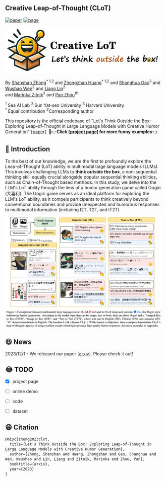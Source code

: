 
## Creative Leap-of-Thought (CLoT)
[![paper](https://img.shields.io/badge/cs.CV-1111.11111-b31b1b?logo=arxiv&logoColor=red)](www.google.com)
[![page](https://img.shields.io/badge/Project_Page-CLoT-orange)](www.google.com)
</br>


<p align="center">
  <img src="image/logo2.png" width="550" height="150"> 
</p>

By [Shanshan Zhong](https://github.com/zhongshsh)<sup>* 1,2</sup> and [Zhongzhan Huang](https://dedekinds.github.io)<sup>* 1,2</sup> and [Shanghua Gao](https://shgao.site/)<sup>3</sup>  and [Wushao Wen](https://scholar.google.com/citations?user=FSnLWy4AAAAJ)<sup>2</sup> and [Liang Lin](http://www.linliang.net)<sup>2</sup>  </br> and [Marinka Zitnik](https://zitniklab.hms.harvard.edu/)<sup>3</sup> and [Pan Zhou](https://panzhous.github.io/)<sup>#1</sup>

<sup>1</sup> Sea AI Lab  <sup>2</sup> Sun Yat-sen University <sup>3</sup> Harvard University</br>
<sup>* </sup>Equal contribution <sup>#</sup>Corresponding author

This repository is the official codebase of "Let's Think Outside the Box: Exploring Leap-of-Thought in Large Language Models with Creative Humor Generation" [[paper]](www.google.com). 🤣👉**Click [[project page]](www.google.com) for more funny examples**👈.



## 🤣 Introduction

To the best of our knowledge, we are the first to profoundly explore the Leap-of-Thought (LoT) ability in multimodal large language models (LLMs). This involves challenging LLMs to **think outside the box**, a non-sequential thinking skill equally crucial alongside popular sequential thinking abilities, such as Chain-of-Thought based methods. In this study, we delve into the LLM's LoT ability through the lens of a humor generation game called Oogiri (大喜利). The Oogiri game serves as an ideal platform for exploring the LLM's LoT ability, as it compels participants to think creatively beyond conventional boundaries and provide unexpected and humorous responses to multimodal information (including I2T, T2T, and IT2T). 

<p align="center">
  <img src="image/example.png">
</p>

## 😆 News


2023/12/1 - We released our paper [[arxiv]](www.google.com). Please check it out! 


## 😂 TODO

- [x] project page
- [ ] online demo
- [ ] code
- [ ] dataset




## 😄 Citation

```
@misc{zhong2023clot,
  title={Let's Think Outside the Box: Exploring Leap-of-Thought in Large Language Models with Creative Humor Generation},
  author={Zhong, Shanshan and Huang, Zhongzhan and Gao, Shanghua and Wen, Weushao and Lin, Liang and Zitnik, Marinka and Zhou, Pan},
  booktitle={arxiv},
  year={2023}
}
```
